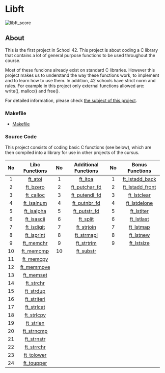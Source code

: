# Libft
![libft_score](https://github.com/BurcuBulakBozkurt/libft_42/assets/122625978/250ca297-c39c-457e-8081-6daa2cfc0023)

## About
This is the first project in School 42. This project is about coding a C library that contains a lot of general purpose functions to be used throughout the course.

Most of these funcions already exist on standard C libraries. However this project makes us to understand the way these functions work, to implement and to learn how to use them. In addition, 42 schools have strict norm and rules. For example in this project only external functions allowed are: write(), malloc() and free().

For detailed information, please check [the subject of this project][1].

### Makefile
- [Makefile](https://github.com/BurcuBulakBozkurt/libft_42/blob/main/Makefile)

### Source Code

This project consists of coding basic C functions (see below), which are then compiled into a library for use in other projects of the cursus.

| No | Libc Functions                                                                    | No| Additional Functions                                                                    |No | Bonus Functions                                                                           |
|:--:|:-------------:                                                                    |:-:| :----------------:                                                                      |:-:| :-------:                                                                                 |
| 1  | [ft_atoi](https://github.com/BurcuBulakBozkurt/libft_42/blob/main/ft_atoi.c)      |1  | [ft_itoa](https://github.com/BurcuBulakBozkurt/libft_42/blob/main/ft_itoa.c)            | 1|[ft_lstadd_back](https://github.com/BurcuBulakBozkurt/libft_42/blob/main/ft_lstadd_back.c)  |
| 2  | [ft_bzero](https://github.com/BurcuBulakBozkurt/libft_42/blob/main/ft_bzero.c)    |2  | [ft_putchar_fd](https://github.com/BurcuBulakBozkurt/libft_42/blob/main/ft_putchar_fd.c)| 2|[ft_lstadd_front](https://github.com/BurcuBulakBozkurt/libft_42/blob/main/ft_lstadd_front.c)|
| 3  | [ft_calloc](https://github.com/BurcuBulakBozkurt/libft_42/blob/main/ft_calloc.c)  |3  | [ft_putendl_fd](https://github.com/BurcuBulakBozkurt/libft_42/blob/main/ft_putendl_fd.c)| 3|[ft_lstclear](https://github.com/BurcuBulakBozkurt/libft_42/blob/main/ft_lstclear.c)        |
| 4  | [ft_isalnum](https://github.com/BurcuBulakBozkurt/libft_42/blob/main/ft_isalnum.c)|4  | [ft_putnbr_fd](https://github.com/BurcuBulakBozkurt/libft_42/blob/main/ft_putnbr_fd.c)  | 4|[ft_lstdelone](https://github.com/BurcuBulakBozkurt/libft_42/blob/main/ft_lstdelone.c)      |
| 5  |[ft_isalpha](https://github.com/BurcuBulakBozkurt/libft_42/blob/main/ft_isalpha.c) |5  | [ft_putstr_fd](https://github.com/BurcuBulakBozkurt/libft_42/blob/main/ft_putstr_fd.c)  | 5|[ft_lstiter](https://github.com/BurcuBulakBozkurt/libft_42/blob/main/ft_lstiter.c)       |
| 6  | [ft_isascii](https://github.com/BurcuBulakBozkurt/libft_42/blob/main/ft_isascii.c)|6  | [ft_split](https://github.com/BurcuBulakBozkurt/libft_42/blob/main/ft_split.c)          | 6|[ft_lstlast](https://github.com/BurcuBulakBozkurt/libft_42/blob/main/ft_lstlast.c)       |
| 7  |[ft_isdigit](https://github.com/BurcuBulakBozkurt/libft_42/blob/main/ft_isdigit.c) |7  | [ft_strjoin](https://github.com/BurcuBulakBozkurt/libft_42/blob/main/ft_strjoin.c)      | 7|[ft_lstmap](https://github.com/BurcuBulakBozkurt/libft_42/blob/main/ft_lstmap.c)         |
| 8  |[ft_isprint](https://github.com/BurcuBulakBozkurt/libft_42/blob/main/ft_isprint.c) |8  | [ft_strmapi](https://github.com/BurcuBulakBozkurt/libft_42/blob/main/ft_strmapi.c)      | 8|[ft_lstnew](https://github.com/BurcuBulakBozkurt/libft_42/blob/main/ft_lstnew.c)         |
| 9  |[ft_memchr](https://github.com/BurcuBulakBozkurt/libft_42/blob/main/ft_memchr.c)   |9  | [ft_strtrim](https://github.com/BurcuBulakBozkurt/libft_42/blob/main/ft_strtrim.c)      | 9|[ft_lstsize](https://github.com/BurcuBulakBozkurt/libft_42/blob/main/ft_lstsize.c)       |    
|10 |[ft_memcmp](https://github.com/BurcuBulakBozkurt/libft_42/blob/main/ft_memcmp.c)    |10 | [ft_substr](https://github.com/BurcuBulakBozkurt/libft_42/blob/main/ft_substr.c)        |  |                                                                                         |
|11 |[ft_memcpy](https://github.com/BurcuBulakBozkurt/libft_42/blob/main/ft_memcpy.c)    |   |                                                                                         |  |                                                                                         |
|12 | [ft_memmove](https://github.com/BurcuBulakBozkurt/libft_42/blob/main/ft_memmove.c) |   |                                                                                         |  |                                                                                         |
|13 |[ft_memset](https://github.com/BurcuBulakBozkurt/libft_42/blob/main/ft_memset.c)    |   |                                                                                         |  |                                                                                         |
|14 |[ft_strchr](https://github.com/BurcuBulakBozkurt/libft_42/blob/main/ft_strchr.c)    |   |                                                                                         |  |                                                                                         |
|15 |[ft_strdup](https://github.com/BurcuBulakBozkurt/libft_42/blob/main/ft_strdup.c)    |   |                                                                                         |  |                                                                                         |
|16 |[ft_striteri](https://github.com/BurcuBulakBozkurt/libft_42/blob/main/ft_striteri.c)|   |                                                                                         |  |                                                                                         |
|17 |[ft_strlcat](https://github.com/BurcuBulakBozkurt/libft_42/blob/main/ft_strlcat.c)  |   |                                                                                         |  |                                                                                         |
|18 |[ft_strlcpy](https://github.com/BurcuBulakBozkurt/libft_42/blob/main/ft_strlcpy.c)  |   |                                                                                         |  |                                                                                         |
|19 |[ft_strlen](https://github.com/BurcuBulakBozkurt/libft_42/blob/main/ft_strlen.c)    |   |                                                                                         |  |                                                                                         |
|20 |[ft_strncmp](https://github.com/BurcuBulakBozkurt/libft_42/blob/main/ft_strncmp.c)  |   |                                                                                         |  |                                                                                         |
|21 |[ft_strnstr](https://github.com/BurcuBulakBozkurt/libft_42/blob/main/ft_strnstr.c)  |   |                                                                                         |  |                                                                                         |
|22 |[ft_strrchr](https://github.com/BurcuBulakBozkurt/libft_42/blob/main/ft_strrchr.c)  |   |                                                                                         |  |                                                                                         |
|23 |[ft_tolower](https://github.com/BurcuBulakBozkurt/libft_42/blob/main/ft_tolower.c)  |   |                                                                                         |  |                                                                                         |
|24 |[ft_toupper](https://github.com/BurcuBulakBozkurt/libft_42/blob/main/ft_toupper.c)  |   |                                                                                         |  |                                                                                         |

[1]: https://github.com/BurcuBulakBozkurt/libft_42/blob/main/Libft_subject.pdf

